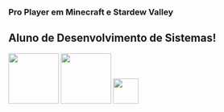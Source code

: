 ### Pro Player em Minecraft e Stardew Valley
## Aluno de Desenvolvimento de Sistemas!
<img height="100px" src="https://cdn.jsdelivr.net/gh/devicons/devicon/icons/canva/canva-original.svg" /> <img height="100px" src="https://cdn.jsdelivr.net/gh/devicons/devicon/icons/android/android-original.svg" />
<img height="50px" src="https://static.wikia.nocookie.net/videogame-composers/images/9/9d/Co010.jpg/revision/latest?cb=20171030141552">
